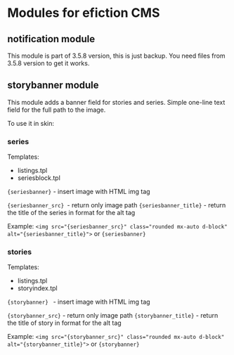 # Modules for efiction CMS
 
## notification module

This module is part of 3.5.8 version, this is just backup. 
You need files from 3.5.8 version to get it works.

## storybanner module

This module adds a banner field for stories and series. Simple one-line text field for the full path to the image.

To use it in skin:

### series

Templates:
- listings.tpl
- seriesblock.tpl

`{seriesbanner}`  - insert image with HTML img tag

`{seriesbanner_src} `- return only image path
`{seriesbanner_title}` - return the title of the series in format for the alt tag

Example:
`<img src="{seriesbanner_src}" class="rounded mx-auto d-block" alt="{seriesbanner_title}">`
or 
`{seriesbanner}`

### stories

Templates:
- listings.tpl
- storyindex.tpl

`{storybanner} ` - insert image with HTML img tag

`{storybanner_src}` - return only image path
`{storybanner_title}` - return the title of story in format for the alt tag

Example:
`<img src="{storybanner_src}" class="rounded mx-auto d-block" alt="{storybanner_title}">`
or 
`{storybanner}`

